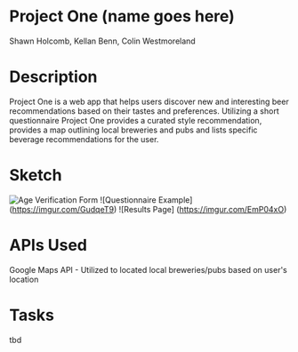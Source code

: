 # Project One (name goes here)
Shawn Holcomb, Kellan Benn, Colin Westmoreland

# Description
Project One is a web app that helps users discover new and interesting beer recommendations based on their tastes and preferences.  Utilizing a short questionnaire Project One provides a curated style recommendation, provides a map outlining local breweries and pubs and lists specific beverage recommendations for the user. 

# Sketch
![Age Verification Form](http://i63.tinypic.com/11w94iv.png)
![Questionnaire Example] (https://imgur.com/GudqeT9)
![Results Page] (https://imgur.com/EmP04xO)

# APIs Used

Google Maps API - Utilized to located local breweries/pubs based on user's location

# Tasks
tbd
